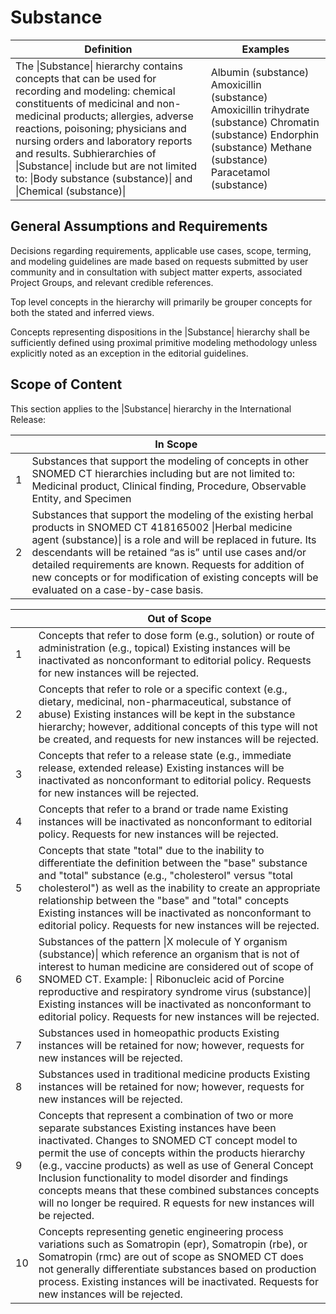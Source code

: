# Substance



| Definition | Examples |
|---|---|
| The \|Substance\| hierarchy contains concepts that can be used for recording and modeling: chemical constituents of medicinal and non-medicinal products; allergies, adverse reactions, poisoning; physicians and nursing orders and laboratory reports and results. Subhierarchies of \|Substance\| include but are not limited to: \|Body substance (substance)\| and \|Chemical (substance)\| | Albumin (substance) Amoxicillin (substance) Amoxicillin trihydrate (substance) Chromatin (substance) Endorphin (substance) Methane (substance) Paracetamol (substance) |

## General Assumptions and Requirements

Decisions regarding requirements, applicable use cases, scope, terming, and modeling guidelines are made based on requests submitted by user community and in consultation with subject matter experts, associated Project Groups, and relevant credible references. 

Top level concepts in the hierarchy will primarily be grouper concepts for both the stated and inferred views.

Concepts representing dispositions in the |Substance| hierarchy shall be sufficiently defined using proximal primitive modeling methodology unless explicitly noted as an exception in the editorial guidelines.

## Scope of Content

This section applies to the |Substance| hierarchy in the International Release:

|   | In Scope |
|---|---|
| 1 | Substances that support the modeling of concepts in other SNOMED CT hierarchies including but are not limited to: Medicinal product, Clinical finding, Procedure, Observable Entity, and Specimen |
| 2 | Substances that support the modeling of the existing herbal products in SNOMED CT 418165002 \|Herbal medicine agent (substance)\| is a role and will be replaced in future. Its descendants will be retained “as is” until use cases and/or detailed requirements are known. Requests for addition of new concepts or for modification of existing concepts will be evaluated on a case-by-case basis. |

|   | Out of Scope |
|---|---|
| 1 | Concepts that refer to dose form (e.g., solution) or route of administration (e.g., topical) Existing instances will be inactivated as nonconformant to editorial policy. Requests for new instances will be rejected. |
| 2 | Concepts that refer to role or a specific context (e.g., dietary, medicinal, non-pharmaceutical, substance of abuse) Existing instances will be kept in the substance hierarchy; however, additional concepts of this type will not be created, and requests for new instances will be rejected. |
| 3 | Concepts that refer to a release state (e.g., immediate release, extended release) Existing instances will be inactivated as nonconformant to editorial policy. Requests for new instances will be rejected. |
| 4 | Concepts that refer to a brand or trade name Existing instances will be inactivated as nonconformant to editorial policy. Requests for new instances will be rejected. |
| 5 | Concepts that state "total" due to the inability to differentiate the definition between the "base" substance and "total" substance (e.g., "cholesterol" versus "total cholesterol") as well as the inability to create an appropriate relationship between the "base" and "total" concepts Existing instances will be inactivated as nonconformant to editorial policy. Requests for new instances will be rejected. |
| 6 | Substances of the pattern \|X molecule of Y organism (substance)\| which reference an organism that is not of interest to human medicine are considered out of scope of SNOMED CT. Example: \| Ribonucleic acid of Porcine reproductive and respiratory syndrome virus (substance)\| Existing instances will be inactivated as nonconformant to editorial policy. Requests for new instances will be rejected. |
| 7 | Substances used in homeopathic products Existing instances will be retained for now; however, requests for new instances will be rejected. |
| 8 | Substances used in traditional medicine products Existing instances will be retained for now; however, requests for new instances will be rejected. |
| 9 | Concepts that represent a combination of two or more separate substances Existing instances have been inactivated. Changes to SNOMED CT concept model to permit the use of concepts within the products hierarchy (e.g., vaccine products) as well as use of General Concept Inclusion functionality to model disorder and findings concepts means that these combined substances concepts will no longer be required. R equests for new instances will be rejected. |
| 10 | Concepts representing genetic engineering process variations such as Somatropin (epr), Somatropin (rbe), or Somatropin (rmc) are out of scope as SNOMED CT does not generally differentiate substances based on production process. Existing instances will be inactivated. Requests for new instances will be rejected. |

